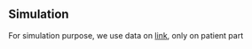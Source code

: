 ## Simulation
For simulation purpose, we use data on [link](https://synthetichealth.github.io/synthea-sample-data/downloads/10k_synthea_covid19_csv.zip), only on patient part
